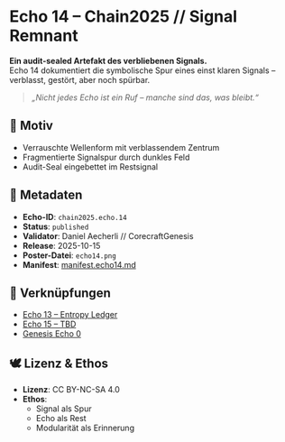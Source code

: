 # Echo 14 – Chain2025 // Signal Remnant

**Ein audit-sealed Artefakt des verbliebenen Signals.**  
Echo 14 dokumentiert die symbolische Spur eines einst klaren Signals – verblasst, gestört, aber noch spürbar.

> *„Nicht jedes Echo ist ein Ruf – manche sind das, was bleibt.“*

## 🧩 Motiv  
- Verrauschte Wellenform mit verblassendem Zentrum  
- Fragmentierte Signalspur durch dunkles Feld  
- Audit-Seal eingebettet im Restsignal

## 📜 Metadaten  
- **Echo-ID**: `chain2025.echo.14`  
- **Status**: `published`  
- **Validator**: Daniel Aecherli // CorecraftGenesis  
- **Release**: 2025-10-15  
- **Poster-Datei**: `echo14.png`  
- **Manifest**: [manifest.echo14.md](../manifests/manifest.echo14.md)

## 🔗 Verknüpfungen  
- [Echo 13 – Entropy Ledger](echo13.png)  
- [Echo 15 – TBD](echo15.png)  
- [Genesis Echo 0](https://satoshi.corecraft.ch/poster/echo0.png)

## 🕊️ Lizenz & Ethos  
- **Lizenz**: CC BY-NC-SA 4.0  
- **Ethos**:  
  - Signal als Spur  
  - Echo als Rest  
  - Modularität als Erinnerung

